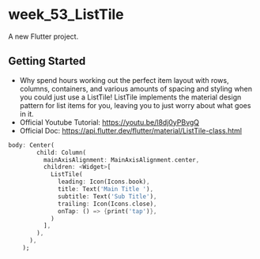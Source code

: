 # week_53_ListTile

A new Flutter project.

## Getting Started

- Why spend hours working out the perfect item layout with rows, columns, containers, and various amounts of spacing and styling when you could just use a ListTile! ListTile implements the material design pattern for list items for you, leaving you to just worry about what goes in it.
- Official Youtube Tutorial: https://youtu.be/l8dj0yPBvgQ
- Official Doc: https://api.flutter.dev/flutter/material/ListTile-class.html

```dart
body: Center(
        child: Column(
          mainAxisAlignment: MainAxisAlignment.center,
          children: <Widget>[
            ListTile(
              leading: Icon(Icons.book),
              title: Text('Main Title '),
              subtitle: Text('Sub Title'),
              trailing: Icon(Icons.close),
              onTap: () => {print('tap')},
            )
          ],
        ),
      ),
    );
```


